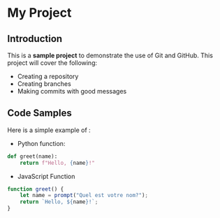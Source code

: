 # My Project

## Introduction

This is a **sample project** to demonstrate the use of Git and GitHub. This project will cover the following:
- Creating a repository
- Creating branches
- Making commits with good messages

## Code Samples

Here is a simple example of :

* Python function:

```python
def greet(name):
    return f"Hello, {name}!"
```

* JavaScript Function

```JavaScript
function greet() {
    let name = prompt("Quel est votre nom?");
    return `Hello, ${name}!`;
}
```